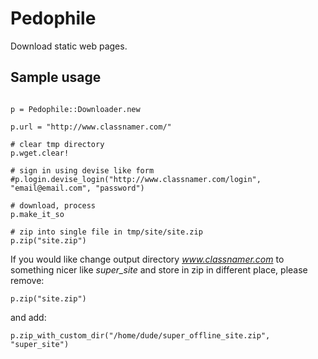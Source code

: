 Pedophile
=========

Download static web pages.

Sample usage
------------

<pre><code>
p = Pedophile::Downloader.new

p.url = "http://www.classnamer.com/"

# clear tmp directory
p.wget.clear!

# sign in using devise like form
#p.login.devise_login("http://www.classnamer.com/login", "email@email.com", "password")

# download, process
p.make_it_so

# zip into single file in tmp/site/site.zip
p.zip("site.zip")
</code></pre>

If you would like change output directory *www.classnamer.com* to something nicer like
*super_site* and store in zip in different place, please remove:

```
p.zip("site.zip")
```

and add:

```
p.zip_with_custom_dir("/home/dude/super_offline_site.zip", "super_site")
```